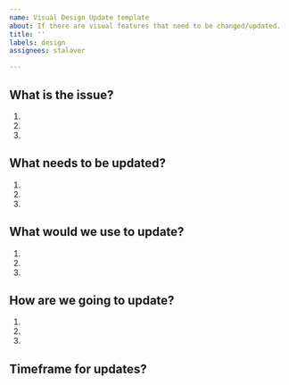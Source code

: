 ```yaml
---
name: Visual Design Update template
about: If there are visual features that need to be changed/updated.
title: ''
labels: design
assignees: stalaver

---
```


## What is the issue?
1.
2.
3.

## What needs to be updated?
1.
2.
3.

## What would we use to update?
1.
2.
3.

## How are we going to update?
1.
2.
3.

## Timeframe for updates?
